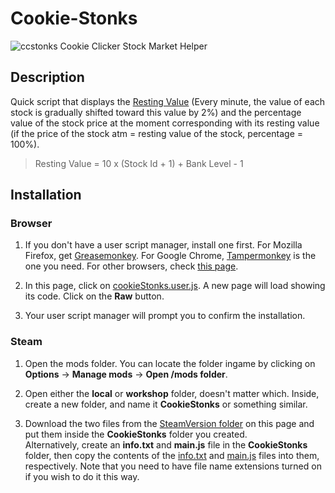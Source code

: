 # Cookie-Stonks
![ccstonks](ccstonks.png)
Cookie Clicker Stock Market Helper

## Description
Quick script that displays the [Resting Value](https://cookieclicker.fandom.com/wiki/Stock_Market) (Every minute, the value of each stock is gradually shifted toward this value by 2%) and the percentage value of the stock price at the moment corresponding with its resting value (if the price of the stock atm = resting value of the stock, percentage = 100%).


> Resting Value = 10 x (Stock Id + 1) + Bank Level - 1

## Installation

### Browser

1. If you don't have a user script manager, install one first. For Mozilla Firefox, get [Greasemonkey](https://addons.mozilla.org/firefox/addon/greasemonkey/). For Google Chrome, [Tampermonkey](https://chrome.google.com/webstore/detail/tampermonkey/dhdgffkkebhmkfjojejmpbldmpobfkfo) is the one you need. For other browsers, check [this page](http://wiki.greasespot.net/Cross-browser_userscripting).

2. In this page, click on [cookieStonks.user.js](https://github.com/suicidejerk/Cookie-Stonks/blob/main/cookieStonks.user.js). A new page will load showing its code. Click on the **Raw** button.

3. Your user script manager will prompt you to confirm the installation.

### Steam

1. Open the mods folder. You can locate the folder ingame by clicking on **Options** → **Manage mods** → **Open /mods folder**.

2. Open either the **local** or **workshop** folder, doesn't matter which. Inside, create a new folder, and name it **CookieStonks** or something similar.

3. Download the two files from the [SteamVersion folder](https://github.com/Benna96/Cookie-Stonks/tree/feature/SteamVersion/SteamVersion) on this page and put them inside the **CookieStonks** folder you created.  
Alternatively, create an **info.txt** and **main.js** file in the **CookieStonks** folder, then copy the contents of the [info.txt](SteamVersion/info.txt) and [main.js](SteamVersion/main.js) files into them, respectively. Note that you need to have file name extensions turned on if you wish to do it this way.